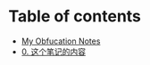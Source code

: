 # Table of contents

* [My Obfucation Notes](README.md)
* [0. 这个笔记的内容](0.-zhe-ge-bi-ji-de-nei-rong.md)
